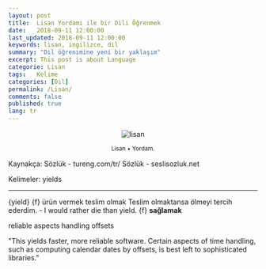 ```yaml
---
layout: post
title:  Lisan Yordamı ile bir Dili Öğrenmek
date:   2018-09-11 12:00:00
last_updated: 2018-09-11 12:00:00
keywords: lisan, ingilizce, dil
summary: "Dil öğrenimine yeni bir yaklaşım"
excerpt: This post is about Language
categorie: Lisan
tags:   Kelime
categories: [Dil]
permalink: /Lisan/
comments: false
published: true
lang: tr
---
```



<div class='pull-right alert alert-warning' style="margin: 15px; text-align: center;">
  <img src="{{ site.baseurl }}/images/lisan/lisan1.png" alt="lisan" class="resize" />
  <p><small>Lisan &bull; Yordam.</small></p>
</div> 
  
<style>
img.resize {
  max-width:100%;
  max-height:100%;
}
</style>

Kaynakça: 
Sözlük - tureng.com/tr/
Sözlük - seslisozluk.net


Kelimeler:
yields
***
{yield}
{f} ürün vermek
teslim olmak
Teslim olmaktansa ölmeyi tercih ederdim. - I would rather die than yield.
{f} **sağlamak**


reliable
aspects
handling
offsets


"This yields faster, more reliable software. Certain aspects of time handling, such as computing calendar dates by offsets, is best left to sophisticated libraries."




